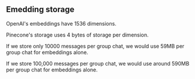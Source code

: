 ## Emedding storage

OpenAI's embeddings have 1536 dimensions.

Pinecone's storage uses 4 bytes of storage per dimension.

If we store only 10000 messages per group chat, we would use 59MB per group chat for embeddings alone.

If we store 100,000 messages per group chat, we would use around 590MB per group chat for embeddings alone.